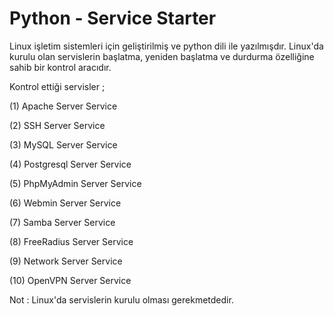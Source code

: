 # Python - Service Starter

Linux işletim sistemleri için geliştirilmiş ve python dili ile yazılmışdır.  Linux'da kurulu olan servislerin başlatma, yeniden başlatma ve durdurma özelliğine sahib bir kontrol aracıdır.

Kontrol ettiği servisler ;

(1) Apache Server Service

(2) SSH Server Service		

(3) MySQL Server Service	

(4) Postgresql Server Service	

(5) PhpMyAdmin Server Service

(6) Webmin Server Service

(7) Samba Server Service

(8) FreeRadius Server Service

(9) Network Server Service

(10) OpenVPN Server Service	

Not :  Linux'da servislerin kurulu olması gerekmetdedir.
